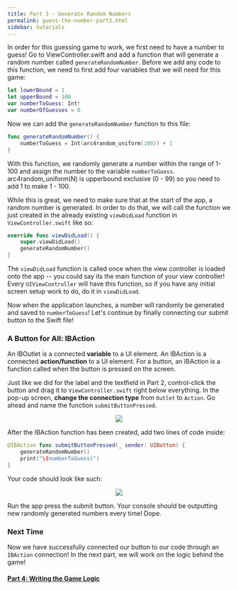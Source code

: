 ```yaml
---
title: Part 3 - Generate Random Numbers
permalink: guess-the-number-part3.html
sidebar: tutorials
---
```


In order for this guessing game to work, we first need to have a number to guess! Go to ViewController.swift and add a function that will generate a random number called `generateRandomNumber`. Before we add any code to this function, we need to first add four variables that we will need for this game:

```swift
let lowerBound = 1
let upperBound = 100
var numberToGuess: Int!
var numberOfGuesses = 0
```
Now we can add the `generateRandomNumber` function to this file:

```swift
func generateRandomNumber() {
    numberToGuess = Int(arc4random_uniform(100)) + 1
}
```
With this function, we randomly generate a number within the range of 1-100 and assign the number to the variable `numberToGuess`. arc4random_uniform(N) is upperbound exclusive (0 - 99) so you need to add 1 to make 1 - 100.

While this is great, we need to make sure that at the start of the app, a random number is generated. In order to do that, we will call the function we just created in the already existing `viewDidLoad` function in `ViewController.swift` like so:

```swift
override func viewDidLoad() {
    super.viewDidLoad()
    generateRandomNumber()
}
```

The `viewDidLoad` function is called once when the view controller is loaded onto the app -- you could say its the main function of your view controller! Every `UIViewController` will have this function, so if you have any initial screen setup work to do, do it in `viewDidLoad`.

Now when the application launches, a number will randomly be generated and saved to `numberToGuess`! Let's continue by finally connecting our submit button to the Swift file!

### A Button for All: IBAction
An IBOutlet is a connected **variable** to a UI element. An IBAction is a connected **action/function** to a UI element. For a button, an IBAction is a function called when the button is pressed on the screen.

Just like we did for the label and the textfield in Part 2, control-click the button and drag it to `ViewController.swift` right below everything. In the pop-up screen, **change the connection type** from `Outlet` to `Action`. Go ahead and name the function `submitButtonPressed`.

<p align="center"> <img src="../images/guess-the-number/ibaction.png" align="center" style="max-width:300px"> </p>

After the IBAction function has been created, add two lines of code inside:

```swift
@IBAction func submitButtonPressed(_ sender: UIButton) {
    generateRandomNumber()
    print("\(numberToGuess)")
}
```

Your code should look like such: 

<p align="center"> <img src="../images/guess-the-number/endPart3.png" align="center" style="max-width:75%"> </p>

Run the app press the submit button. Your console should be outputting new randomly generated numbers every time! Dope.

### Next Time

Now we have successfully connected our button to our code through an `IBAction` connection! In the next part, we will work on the logic behind the game!

#### [Part 4: Writing the Game Logic](guess-the-number-part4)
